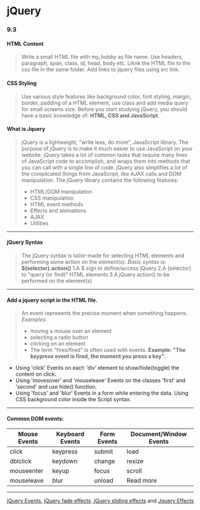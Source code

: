 # jQuery 
### 9.3 
#### HTML Content
> Write a small HTML file with my_hobby as file name. Use headers, paragraph, span, class, id, head, body etc. Liknk the HTML file to the css file in the same folder. Add links to jquery files using src link.
#### CSS Styling
> Use various style features like background color, font styling, margin, border, padding of a HTML element, use class and add media query for small screens size.
>Before you start studying jQuery, you should have a basic knowledge of: **HTML, CSS and JavaScript**.
#### What is Jquery
> jQuery is a lightweight, "write less, do more", JavaScript library. The purpose of jQuery is to make it much easier to use JavaScript on your website.
jQuery takes a lot of common tasks that require many lines of JavaScript code to accomplish, and wraps them into methods that you can call with a single line of code. jQuery also simplifies a lot of the complicated things from JavaScript, like AJAX calls and DOM manipulation. The jQuery library contains the following features:
> - HTML/DOM manipulation
> - CSS manipulation
> - HTML event methods
> - Effects and animations
> - AJAX
>- Utilities
----
#### jQuery Syntax
> The jQuery syntax is tailor-made for selecting HTML elements and performing some action on the element(s).
*Basic syntax is:* **$(selector).action()**
> 1.A $ sign to define/access jQuery
> 2.A (selector) to "query (or find)" HTML elements
> 3.A jQuery action() to be performed on the element(s)
----
#### Add a jquery script in the HTML file.
>An event represents the precise moment when something happens.
*Examples:*
> - moving a mouse over an element
> - selecting a radio button
> - clicking on an element
> - The term "fires/fired" is often used with events. 
**Example: "The keypress event is fired, the moment you press a key".**
* Using 'click' Events on each 'div' element to show/hide(toggle) the content on click. 
* Using 'movesover' and 'mouseleave' Events on the classes 'first' and 'second' and use hide() function.
* Using 'focus' and 'blur' Events in a form while entering the data. Using CSS background color inside the Script syntax.
-----
#### Common DOM events:
|Mouse Events|Keyboard Events|Form Events|Document/Window Events|
|----|----|----|----|
|click|keypress|submit|load|
|dblclick|keydown|change|resize|
|mouseenter|keyup|focus|scroll|
|mouseleave|blur|unload|Read more|
---- 
[jQuery Events](https://www.w3schools.com/jquery/jquery_events.asp), [jQuery fade effects](https://www.w3schools.com/jquery/jquery_fade.asp) ,[jQuery sliding effects](https://www.w3schools.com/jquery/jquery_slide.asp) and [Jquery Effects](https://www.w3schools.com/jquery/jquery_hide_show.asp) 

